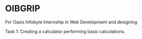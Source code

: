 # OIBGRIP
For Oasis Infobyte Internship in Web Development and designing

Task 1: Creating a calculator performing basic calculations.

